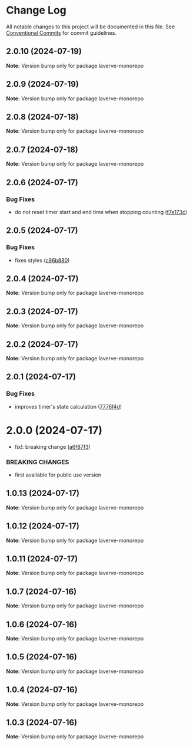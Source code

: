 # Change Log

All notable changes to this project will be documented in this file.
See [Conventional Commits](https://conventionalcommits.org) for commit guidelines.

## 2.0.10 (2024-07-19)

**Note:** Version bump only for package laverve-monorepo

## 2.0.9 (2024-07-19)

**Note:** Version bump only for package laverve-monorepo

## 2.0.8 (2024-07-18)

**Note:** Version bump only for package laverve-monorepo

## 2.0.7 (2024-07-18)

**Note:** Version bump only for package laverve-monorepo

## 2.0.6 (2024-07-17)

### Bug Fixes

-   do not reset timer start and end time when stopping counting ([f7e173c](https://github.com/laverve/ui-toolbox/commit/f7e173cf5326e3afb537014810fceff3465a44f8))

## 2.0.5 (2024-07-17)

### Bug Fixes

-   fixes styles ([c96b880](https://github.com/laverve/ui-toolbox/commit/c96b88020b9176af56f20681482c34fcf7689d54))

## 2.0.4 (2024-07-17)

**Note:** Version bump only for package laverve-monorepo

## 2.0.3 (2024-07-17)

**Note:** Version bump only for package laverve-monorepo

## 2.0.2 (2024-07-17)

**Note:** Version bump only for package laverve-monorepo

## 2.0.1 (2024-07-17)

### Bug Fixes

-   improves timer's state calculation ([7776f4d](https://github.com/laverve/ui-toolbox/commit/7776f4d57cc2eaa31acc9e2acc952d044b7065ea))

# 2.0.0 (2024-07-17)

-   fix!: breaking change ([a6f87f3](https://github.com/laverve/ui-toolbox/commit/a6f87f3a879e45a59b48a66b2a5de57217642fb7))

### BREAKING CHANGES

-   first available for public use version

## 1.0.13 (2024-07-17)

**Note:** Version bump only for package laverve-monorepo

## 1.0.12 (2024-07-17)

**Note:** Version bump only for package laverve-monorepo

## 1.0.11 (2024-07-17)

**Note:** Version bump only for package laverve-monorepo

## 1.0.7 (2024-07-16)

**Note:** Version bump only for package laverve-monorepo

## 1.0.6 (2024-07-16)

**Note:** Version bump only for package laverve-monorepo

## 1.0.5 (2024-07-16)

**Note:** Version bump only for package laverve-monorepo

## 1.0.4 (2024-07-16)

**Note:** Version bump only for package laverve-monorepo

## 1.0.3 (2024-07-16)

**Note:** Version bump only for package laverve-monorepo
